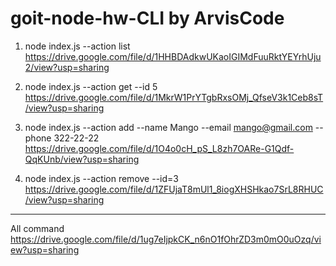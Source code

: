 # goit-node-hw-CLI by ArvisCode

1. node index.js --action list
https://drive.google.com/file/d/1HHBDAdkwUKaoIGIMdFuuRktYEYrhUju2/view?usp=sharing

2. node index.js --action get --id 5
https://drive.google.com/file/d/1MkrW1PrYTgbRxsOMj_QfseV3k1Ceb8sT/view?usp=sharing

3. node index.js --action add --name Mango --email mango@gmail.com --phone 322-22-22
https://drive.google.com/file/d/1O4o0cH_pS_L8zh7OARe-G1Qdf-QqKUnb/view?usp=sharing

4. node index.js --action remove --id=3
https://drive.google.com/file/d/1ZFUjaT8mUl1_8iogXHSHkao7SrL8RHUC/view?usp=sharing

____________________________________________
All command
https://drive.google.com/file/d/1ug7eIjpkCK_n6nO1fOhrZD3m0mO0uOzq/view?usp=sharing
